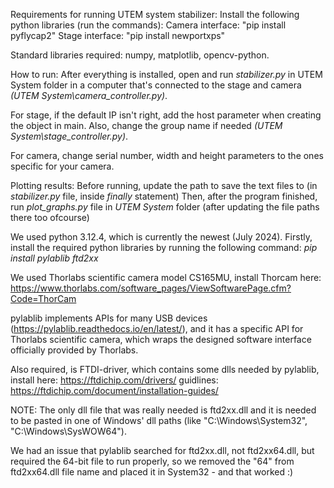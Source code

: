 Requirements for running UTEM system stabilizer:
  Install the following python libraries (run the commands):
  Camera interface: "pip install pyflycap2"
  Stage interface: "pip install newportxps"

  Standard libraries required:
  numpy, matplotlib, opencv-python.


How to run:
  After everything is installed, open and run _stabilizer.py_ in UTEM System folder in 
  a computer that's connected to the stage and camera _(UTEM System\camera_controller.py)_.

  For stage, if the default IP isn't right, add the host parameter when creating the object in main.
  Also, change the group name if needed _(UTEM System\stage_controller.py)_.

  For camera, change serial number, width and height parameters to the ones specific for your camera.

Plotting results:
  Before running, update the path to save the text files to (in _stabilizer.py_ file, inside _finally_ statement)
  Then, after the program finished, run _plot_graphs.py_ file in _UTEM System_ folder (after updating the file paths there     too ofcourse)




















We used python 3.12.4, which is currently the newest (July 2024).
Firstly, install the required python libraries by running the following command:
_pip install pylablib ftd2xx_

We used Thorlabs scientific camera model CS165MU, install Thorcam here:
https://www.thorlabs.com/software_pages/ViewSoftwarePage.cfm?Code=ThorCam

pylablib implements APIs for many USB devices (https://pylablib.readthedocs.io/en/latest/),
and it has a specific API for Thorlabs scientific camera, which wraps the 
designed software interface officially provided by Thorlabs.

Also required, is FTDI-driver, which contains some dlls needed by pylablib,
install here: https://ftdichip.com/drivers/
guidlines: https://ftdichip.com/document/installation-guides/

NOTE: The only dll file that was really needed is ftd2xx.dll
and it is needed to be pasted in one of Windows' dll paths (like "C:\Windows\System32", "C:\Windows\SysWOW64").

We had an issue that pylablib searched for ftd2xx.dll, not ftd2xx64.dll, but required the 64-bit file 
to run properly, so we removed the "64" from ftd2xx64.dll file name and placed it in System32 - and that worked :)

